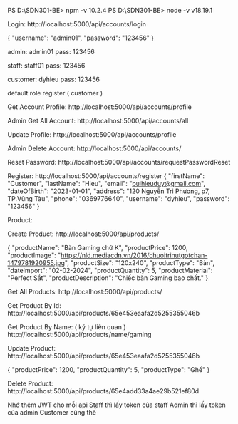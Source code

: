 PS D:\SDN301-BE> npm -v
10.2.4
PS D:\SDN301-BE> node -v
v18.19.1


Login:
http://localhost:5000/api/accounts/login

{
  "username": "admin01",
  "password": "123456"
}

admin: admin01
pass: 123456

staff: staff01
pass: 123456

customer: dyhieu
pass: 123456

default role register ( customer )


Get Account Profile:
http://localhost:5000/api/accounts/profile

Admin Get All Account:
http://localhost:5000/api/accounts/all

Update Profile:
http://localhost:5000/api/accounts/profile

Admin Delete Account:
http://localhost:5000/api/accounts/

Reset Password:
http://localhost:5000/api/accounts/requestPasswordReset

Register:
http://localhost:5000/api/accounts/register
{
  "firstName": "Customer",
  "lastName": "Hieu",
  "email": "buihieuduy@gmail.com",
  "dateOfBirth": "2023-01-01",
  "address": "120 Nguyễn Tri Phương, p7, TP.Vũng Tàu",
  "phone": "0369776640",
  "username": "dyhieu",
  "password": "123456"
}

Product:

Create Product:
http://localhost:5000/api/products/

{
    "productName": "Bàn Gaming chữ K",
    "productPrice": 1200,
    "productImage": "https://nld.mediacdn.vn/2016/chuoitrinutgotchan-1479781920955.jpg",
    "productSize": "120x240",
    "productType": "Bàn",
    "dateImport": "02-02-2024",
    "productQuantity": 5,
    "productMaterial": "Perfect Sắt",
    "productDescription": "Chiếc bàn Gaming bao chất."
}

Get All Products:
http://localhost:5000/api/products/

Get Product By Id:
http://localhost:5000/api/products/65e453eaafa2d5255355046b

Get Product By Name: ( ký tự liên quan )
http://localhost:5000/api/products/name/gaming

Update Product:
http://localhost:5000/api/products/65e453eaafa2d5255355046b

{
    "productPrice": 1200,
    "productQuantity": 5,
    "productType": "Ghế"
}

Delete Product:
http://localhost:5000/api/products/65e4add33a4ae29b521ef80d

Nhớ thêm JWT cho mỗi api
Staff thì lấy token của staff
Admin thì lấy token của admin
Customer cũng thế
